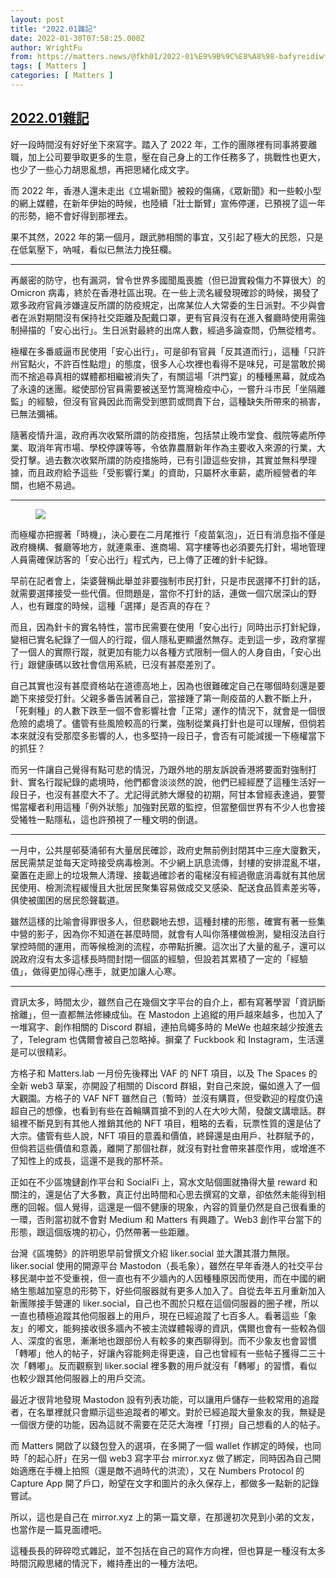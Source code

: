 ```yaml
---
layout: post
title: "2022.01雜記"
date: 2022-01-30T07:58:25.000Z
author: WrightFu
from: https://matters.news/@fkh01/2022-01%E9%9B%9C%E8%A8%98-bafyreidiwfnktmtwcg3fuqbvjlcx37eqvhkgpmg6iarloeoyxuowprm3va
tags: [ Matters ]
categories: [ Matters ]
---
```

<!--1643529505000-->
[2022.01雜記](https://matters.news/@fkh01/2022-01%E9%9B%9C%E8%A8%98-bafyreidiwfnktmtwcg3fuqbvjlcx37eqvhkgpmg6iarloeoyxuowprm3va)
------

<div>
<p>好一段時間沒有好好坐下來寫字。踏入了 2022 年，工作的團隊裡有同事將要離職，加上公司要爭取更多的生意，壓在自己身上的工作任務多了，挑戰性也更大，也少了一些心力胡思亂想，再把思緒化成文字。</p><p>而 2022 年，香港人還未走出《立場新聞》被殺的傷痛，《眾新聞》和一些較小型的網上媒體，在新年伊始的時候，也陸續「壯士斷臂」宣佈停運，已預視了這一年的形勢，絕不會好得到那裡去。</p><p>果不其然，2022 年的第一個月，跟武肺相關的事宜，又引起了極大的民怨，只是在低氣壓下，吶喊，看似已無法力挽狂欄。</p><hr><p>再嚴密的防守，也有漏洞，曾令世界多國聞風喪膽（但已證實殺傷力不算很大）的 Omicron 病毒，終於在香港社區出現。在一些上流名緩發現確診的時候，揭發了眾多政府官員涉嫌違反所謂的防疫規定，出席某位人大常委的生日派對。不少與會者在派對期間沒有保持社交距離及配戴口罩，更有官員沒有在進入餐廳時使用需強制掃描的「安心出行」。生日派對最終的出席人數，經過多論查問，仍無從稽考。</p><p>極權在多番威逼市民使用「安心出行」，可是卻有官員「反其道而行」，這種「只許州官點火，不許百性點燈」的態度，很多人心坎裡也看得不是味兒，可是當敢於揭而不捨追尋真相的媒體都相繼被消失了，有關這場「洪門宴」的種種黑幕，就成為了永遠的迷團。縱使部份官員需要被送至竹篙灣檢疫中心，一嘗升斗市民「坐隔離監」的經驗，但沒有官員因此而需受到懲罰或問責下台，這種缺失所帶來的禍害，已無法彌補。</p><p>隨著疫情升溫，政府再次收緊所謂的防疫措施，包括禁止晚市堂食、戲院等處所停業、取消年宵市場、學校停課等等，令依靠農曆新年作為主要收入來源的行業，大受打擊。過去數次收緊所謂的防疫措施時，已有引證這些安排，其實並無科學理據，而且政府給予這些「受影響行業」的資助，只屬杯水車薪，處所經營者的年關，也絕不易過。</p><hr><figure class="image"><img src="https://assets.matters.news/embed/0f9e83b1-92d4-4783-9fe0-a1050686843b.jpeg" data-asset-id="0f9e83b1-92d4-4783-9fe0-a1050686843b" referrerpolicy="no-referrer"><figcaption><span></span></figcaption></figure><p>而極權亦把握著「時機」，決心要在二月尾推行「疫苗氣泡」，近日有消息指不僅是政府機構、餐廳等地方，就連乘車、進商場、寫字樓等也必須要先打針，場地管理人員需確保訪客的「安心出行」程式內，已上傳了正確的針卡紀錄。</p><p>早前在記者會上，柒婆聲稱此舉並非要強制市民打針，只是市民選擇不打針的話，就需要選擇接受一些代價。但問題是，當你不打針的話，連做一個穴居深山的野人，也有難度的時候，這種「選擇」是否真的存在？</p><p>而且，因為針卡的實名特性，當市民需要在使用「安心出行」同時出示打針紀錄，變相已實名紀錄了一個人的行蹤，個人隱私更顯盪然無存。走到這一步，政府掌握了一個人的實際行蹤，就更加有能力以各種方式限制一個人的人身自由，「安心出行」跟健康碼以致社會信用系統，已沒有甚麼差別了。</p><p>自己其實也沒有甚麼資格站在道德高地上，因為也很難確定自己在哪個時刻還是要跪下來接受打針。父親多番告誡著自己，當接踵了第一劑疫苗的人數不斷上升，「死剩種」的人數下跌至一個不會影響社會「正常」運作的情況下，就會是一個很危險的處境了。儘管有些風險較高的行業，強制從業員打針也是可以理解，但倘若本來就沒有受那麼多影響的人，也多堅持一段日子，會否有可能減援一下極權當下的抓狂？</p><p>而另一件讓自己覺得有點可悲的情況，乃跟外地的朋友訴說香港將要面對強制打針、實名行蹤紀錄的處境時，他們都會淡淡然的說，他們已經經歷了這種生活好一段日子，也沒有甚麼大不了。尤記得武肺大爆發的初期，阿甘本曾經表達過，要警惕當權者利用這種「例外狀態」加強對民眾的監控，但當整個世界有不少人也會接受犧牲一點隱私，這也許預視了一種文明的倒退。</p><hr><p>一月中，公共屋邨葵涌邨有大量居民確診，政府史無前例封閉其中三座大廈數天，居民需禁足並每天定時接受病毒檢測。不少網上訊息流傳，封樓的安排混亂不堪，棄置在走廊上的垃圾無人清理、接載過確診者的電梯沒有經過徹底消毒就有其他居民使用、檢測流程緩慢且大批居民聚集容易做成交叉感染、配送食品質素差劣等，俱使被圍困的居民怨聲載道。</p><p>雖然這樣的比喻會得罪很多人，但悲觀地去想，這種封樓的形態，確實有著一些集中營的影子，因為你不知道在甚麼時間，就會有人叫你落樓做檢測，變相沒法自行掌控時間的運用，而等候檢測的流程，亦帶點折騰。這次出了大量的亂子，還可以說政府沒有太多這樣長時間封閉一個區的經驗，但設若其累積了一定的「經驗值」，做得更加得心應手，就更加讓人心寒。</p><hr><p>資訊太多，時間太少，雖然自己在幾個文字平台的自介上，都有寫著學習「資訊斷捨離」，但一直都無法修練成仙。在 Mastodon 上追縱的用戶越來越多，也加入了一堆寫字、創作相關的 Discord 群組，連拍烏蠅多時的 MeWe 也越來越少按進去了，Telegram 也偶爾會被自己忽略掉。摒棄了 Fuckbook 和 Instagram，生活還是可以很精彩。</p><p>方格子和 Matters.lab 一月份先後釋出 VAF 的 NFT 項目，以及 The Spaces 的全新 web3 草案，亦開設了相關的 Discord 群組，對自己來說，儼如進入了一個大觀園。方格子的 VAF NFT 雖然自己（暫時）並沒有購買，但受歡迎的程度仍遠超自己的想像，也看到有些在首輪購買搶不到的人在大吵大鬧，發酸文講壞話。群組裡不斷見到有其他人推銷其他的 NFT 項目，粗略的去看，玩票性質的還是佔了大宗。儘管有些人說，NFT 項目的意義和價值，終歸還是由用戶、社群賦予的，但倘若這些價值和意義，離開了那個社群，就沒有對社會帶來甚麼作用，或增進不了知性上的成長，這還不是我的那杯茶。</p><p>正如在不少區塊鏈創作平台和 SocialFi 上，寫水文貼個圖就擼得大量 reward 和關注的，還是佔了大多數，真正付出時間和心思去撰寫的文章，卻依然未能得到相應的回報。個人覺得，這還是一個不健康的現象，內容的質量仍然是自己很看重的一環，否則當初就不會對 Medium 和 Matters 有興趣了。Web3 創作平台當下的形態，跟這個版塊的初心，仍然帶著一些距離。</p><p>台灣《區塊勢》的許明恩早前曾撰文介紹 liker.social 並大讚其潛力無限。liker.social 使用的開源平台 Mastodon（長毛象），雖然在早年香港人的社交平台移民潮中並不受重視，但一直也有不少牆內的人因種種原因而使用，而在中國的網絡生態越加窒息的形勢下，好些伺服器就有更多人加入了。自從去年五月重新加入新團隊接手營運的 liker.social，自己也不囿於只框在這個伺服器的圈子裡，所以一直也積極追蹤其他伺服器上的用戶，現在已經追蹤了七百多人。看著這些「象友」的嘟文，能夠接收很多牆內不被主流媒體報導的資訊，偶爾也會有一些較為個人、深度的省思，漸漸地也跟部份人有較多的東西聊得到。而不少象友也會習慣「轉嘟」他人的帖子，好讓內容能夠走得更遠，自己也曾經有一些帖子獲得二三十次「轉嘟」。反而觀察到 liker.social 裡多數的用戶就沒有「轉嘟」的習慣，看似也較少跟其他伺服器上的用戶交流。</p><p>最近才很背地發現 Mastodon 設有列表功能，可以讓用戶儲存一些較常用的追蹤者，在名單裡就只會顯示這些追蹤者的嘟文。對於已經追蹤大量象友的我，無疑是一個很方便的功能，因為這就不需要在茫茫大海裡「打撈」自己想看的人的帖子。</p><p>而 Matters 開啟了以錢包登入的選項，在多開了一個 wallet 作綁定的時候，也同時「的起心肝」在另一個 web3 寫字平台 mirror.xyz 做了綁定，同時因為自己開始適應在手機上拍照（還是敵不過時代的洪流），又在 Numbers Protocol 的 Capture App 開了戶口，盼望在文字和圖片的永久保存上，都做多一點新的記錄嘗試。</p><p>所以，這也是自己在 mirror.xyz 上的第一篇文章，在那邊初次見到小弟的文友，也當作是一篇見面禮吧。</p><p>這種長長的碎碎唸式雜記，並不包括在自己的寫作方向裡，但也算是一種沒有太多時間沉殿思緒的情況下，維持產出的一種方法吧。</p>
</div>
